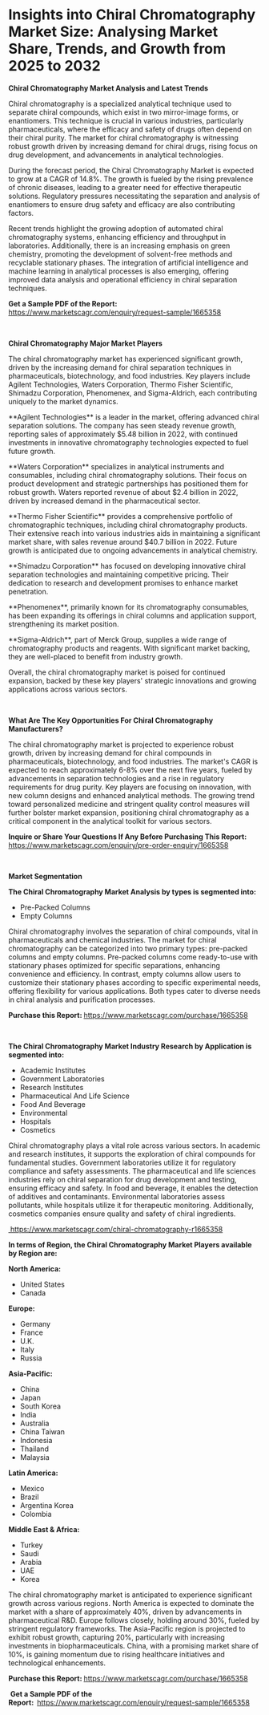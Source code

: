 <p><h1>Insights into Chiral Chromatography Market Size: Analysing Market Share, Trends, and Growth from 2025 to 2032</h1></p><p><strong>Chiral Chromatography Market Analysis and Latest Trends</strong></p>
<p><p>Chiral chromatography is a specialized analytical technique used to separate chiral compounds, which exist in two mirror-image forms, or enantiomers. This technique is crucial in various industries, particularly pharmaceuticals, where the efficacy and safety of drugs often depend on their chiral purity. The market for chiral chromatography is witnessing robust growth driven by increasing demand for chiral drugs, rising focus on drug development, and advancements in analytical technologies.</p><p>During the forecast period, the Chiral Chromatography Market is expected to grow at a CAGR of 14.8%. The growth is fueled by the rising prevalence of chronic diseases, leading to a greater need for effective therapeutic solutions. Regulatory pressures necessitating the separation and analysis of enantiomers to ensure drug safety and efficacy are also contributing factors.</p><p>Recent trends highlight the growing adoption of automated chiral chromatography systems, enhancing efficiency and throughput in laboratories. Additionally, there is an increasing emphasis on green chemistry, promoting the development of solvent-free methods and recyclable stationary phases. The integration of artificial intelligence and machine learning in analytical processes is also emerging, offering improved data analysis and operational efficiency in chiral separation techniques.</p></p>
<p><strong>Get a Sample PDF of the Report:&nbsp;</strong> <a href="https://www.marketscagr.com/enquiry/request-sample/1665358?utm_campaign=2792&utm_medium=2&utm_source=Github&utm_content=ia&utm_term=13042025&utm_id=chiral-chromatography">https://www.marketscagr.com/enquiry/request-sample/1665358</a></p>
<p>&nbsp;</p>
<p><strong>Chiral Chromatography Major Market Players</strong></p>
<p><p>The chiral chromatography market has experienced significant growth, driven by the increasing demand for chiral separation techniques in pharmaceuticals, biotechnology, and food industries. Key players include Agilent Technologies, Waters Corporation, Thermo Fisher Scientific, Shimadzu Corporation, Phenomenex, and Sigma-Aldrich, each contributing uniquely to the market dynamics.</p><p>**Agilent Technologies** is a leader in the market, offering advanced chiral separation solutions. The company has seen steady revenue growth, reporting sales of approximately $5.48 billion in 2022, with continued investments in innovative chromatography technologies expected to fuel future growth.</p><p>**Waters Corporation** specializes in analytical instruments and consumables, including chiral chromatography solutions. Their focus on product development and strategic partnerships has positioned them for robust growth. Waters reported revenue of about $2.4 billion in 2022, driven by increased demand in the pharmaceutical sector.</p><p>**Thermo Fisher Scientific** provides a comprehensive portfolio of chromatographic techniques, including chiral chromatography products. Their extensive reach into various industries aids in maintaining a significant market share, with sales revenue around $40.7 billion in 2022. Future growth is anticipated due to ongoing advancements in analytical chemistry.</p><p>**Shimadzu Corporation** has focused on developing innovative chiral separation technologies and maintaining competitive pricing. Their dedication to research and development promises to enhance market penetration. </p><p>**Phenomenex**, primarily known for its chromatography consumables, has been expanding its offerings in chiral columns and application support, strengthening its market position.</p><p>**Sigma-Aldrich**, part of Merck Group, supplies a wide range of chromatography products and reagents. With significant market backing, they are well-placed to benefit from industry growth.</p><p>Overall, the chiral chromatography market is poised for continued expansion, backed by these key players' strategic innovations and growing applications across various sectors.</p></p>
<p>&nbsp;</p>
<p><strong>What Are The Key Opportunities For Chiral Chromatography Manufacturers?</strong></p>
<p><p>The chiral chromatography market is projected to experience robust growth, driven by increasing demand for chiral compounds in pharmaceuticals, biotechnology, and food industries. The market's CAGR is expected to reach approximately 6-8% over the next five years, fueled by advancements in separation technologies and a rise in regulatory requirements for drug purity. Key players are focusing on innovation, with new column designs and enhanced analytical methods. The growing trend toward personalized medicine and stringent quality control measures will further bolster market expansion, positioning chiral chromatography as a critical component in the analytical toolkit for various sectors.</p></p>
<p><strong>Inquire or Share Your Questions If Any Before Purchasing This Report:</strong> <a href="https://www.marketscagr.com/enquiry/pre-order-enquiry/1665358?utm_campaign=2792&utm_medium=2&utm_source=Github&utm_content=ia&utm_term=13042025&utm_id=chiral-chromatography">https://www.marketscagr.com/enquiry/pre-order-enquiry/1665358</a></p>
<p>&nbsp;</p>
<p><strong>Market Segmentation</strong></p>
<p><strong>The Chiral Chromatography Market Analysis by types is segmented into:</strong></p>
<p><ul><li>Pre-Packed Columns</li><li>Empty Columns</li></ul></p>
<p><p>Chiral chromatography involves the separation of chiral compounds, vital in pharmaceuticals and chemical industries. The market for chiral chromatography can be categorized into two primary types: pre-packed columns and empty columns. Pre-packed columns come ready-to-use with stationary phases optimized for specific separations, enhancing convenience and efficiency. In contrast, empty columns allow users to customize their stationary phases according to specific experimental needs, offering flexibility for various applications. Both types cater to diverse needs in chiral analysis and purification processes.</p></p>
<p><strong>Purchase this Report:&nbsp;</strong><a href="https://www.marketscagr.com/purchase/1665358?utm_campaign=2792&utm_medium=2&utm_source=Github&utm_content=ia&utm_term=13042025&utm_id=chiral-chromatography">https://www.marketscagr.com/purchase/1665358</a></p>
<p>&nbsp;</p>
<p><strong>The Chiral Chromatography Market Industry Research by Application is segmented into:</strong></p>
<p><ul><li>Academic Institutes</li><li>Government Laboratories</li><li>Research Institutes</li><li>Pharmaceutical And Life Science</li><li>Food And Beverage</li><li>Environmental</li><li>Hospitals</li><li>Cosmetics</li></ul></p>
<p><p>Chiral chromatography plays a vital role across various sectors. In academic and research institutes, it supports the exploration of chiral compounds for fundamental studies. Government laboratories utilize it for regulatory compliance and safety assessments. The pharmaceutical and life sciences industries rely on chiral separation for drug development and testing, ensuring efficacy and safety. In food and beverage, it enables the detection of additives and contaminants. Environmental laboratories assess pollutants, while hospitals utilize it for therapeutic monitoring. Additionally, cosmetics companies ensure quality and safety of chiral ingredients.</p></p>
<p><a href="https://www.marketscagr.com/chiral-chromatography-r1665358?utm_campaign=2792&utm_medium=2&utm_source=Github&utm_content=ia&utm_term=13042025&utm_id=chiral-chromatography">&nbsp;https://www.marketscagr.com/chiral-chromatography-r1665358</a></p>
<p><strong>In terms of Region, the Chiral Chromatography Market Players available by Region are:</strong></p>
<p>
    <p> <strong> North America: </strong>
        <ul>
            <li>United States</li>
            <li>Canada</li>
        </ul>
        </p> 
    <p> <strong> Europe: </strong>
        <ul>
            <li>Germany</li>
            <li>France</li>
            <li>U.K.</li>
            <li>Italy</li>
            <li>Russia</li>
        </ul>
        </p> 
    <p> <strong> Asia-Pacific: </strong>
        <ul>
            <li>China</li>
            <li>Japan</li>
            <li>South Korea</li>
            <li>India</li>
            <li>Australia</li>
            <li>China Taiwan</li>
            <li>Indonesia</li>
            <li>Thailand</li>
            <li>Malaysia</li>
        </ul>
        </p> 
    <p> <strong> Latin America: </strong>
        <ul>
            <li>Mexico</li>
            <li>Brazil</li>
            <li>Argentina Korea</li>
            <li>Colombia</li>
        </ul>
        </p> 
    <p> <strong> Middle East & Africa: </strong>
        <ul>
            <li>Turkey</li>
            <li>Saudi</li>
            <li>Arabia</li>
            <li>UAE</li>
            <li>Korea</li>
        </ul>
    </p>
    </p>
<p><p>The chiral chromatography market is anticipated to experience significant growth across various regions. North America is expected to dominate the market with a share of approximately 40%, driven by advancements in pharmaceutical R&D. Europe follows closely, holding around 30%, fueled by stringent regulatory frameworks. The Asia-Pacific region is projected to exhibit robust growth, capturing 20%, particularly with increasing investments in biopharmaceuticals. China, with a promising market share of 10%, is gaining momentum due to rising healthcare initiatives and technological enhancements.</p></p>
<p><strong>Purchase this Report: </strong><a href="https://www.marketscagr.com/purchase/1665358?utm_campaign=2792&utm_medium=2&utm_source=Github&utm_content=ia&utm_term=13042025&utm_id=chiral-chromatography">https://www.marketscagr.com/purchase/1665358</a></p>
<p>&nbsp;<strong>Get a Sample PDF of the Report:&nbsp;&nbsp;</strong><a href="https://www.marketscagr.com/enquiry/request-sample/1665358?utm_campaign=2792&utm_medium=2&utm_source=Github&utm_content=ia&utm_term=13042025&utm_id=chiral-chromatography">https://www.marketscagr.com/enquiry/request-sample/1665358</a></p>
<p><strong></strong></p>
<p><p></p><p></p><p></p></p>